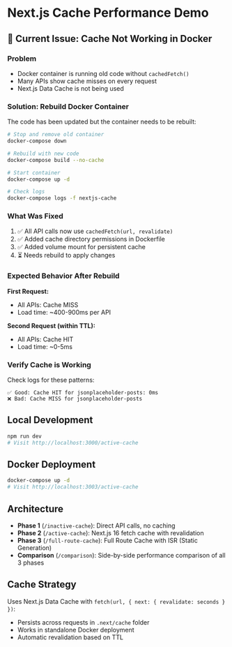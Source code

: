 # Next.js Cache Performance Demo

## 🐛 Current Issue: Cache Not Working in Docker

### Problem
- Docker container is running old code without `cachedFetch()`
- Many APIs show cache misses on every request
- Next.js Data Cache is not being used

### Solution: Rebuild Docker Container

The code has been updated but the container needs to be rebuilt:

```bash
# Stop and remove old container
docker-compose down

# Rebuild with new code
docker-compose build --no-cache

# Start container
docker-compose up -d

# Check logs
docker-compose logs -f nextjs-cache
```

### What Was Fixed

1. ✅ All API calls now use `cachedFetch(url, revalidate)`
2. ✅ Added cache directory permissions in Dockerfile
3. ✅ Added volume mount for persistent cache
4. ⏳ Needs rebuild to apply changes

### Expected Behavior After Rebuild

**First Request:**
- All APIs: Cache MISS
- Load time: ~400-900ms per API

**Second Request (within TTL):**
- All APIs: Cache HIT  
- Load time: ~0-5ms

### Verify Cache is Working

Check logs for these patterns:
```
✅ Good: Cache HIT for jsonplaceholder-posts: 0ms
❌ Bad: Cache MISS for jsonplaceholder-posts
```

## Local Development

```bash
npm run dev
# Visit http://localhost:3000/active-cache
```

## Docker Deployment

```bash
docker-compose up -d
# Visit http://localhost:3003/active-cache
```

## Architecture

- **Phase 1** (`/inactive-cache`): Direct API calls, no caching
- **Phase 2** (`/active-cache`): Next.js 16 fetch cache with revalidation
- **Phase 3** (`/full-route-cache`): Full Route Cache with ISR (Static Generation)
- **Comparison** (`/comparison`): Side-by-side performance comparison of all 3 phases

## Cache Strategy

Uses Next.js Data Cache with `fetch(url, { next: { revalidate: seconds } })`:
- Persists across requests in `.next/cache` folder
- Works in standalone Docker deployment
- Automatic revalidation based on TTL
